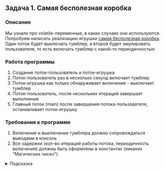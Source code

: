 ## Задача 1. Самая бесполезная коробка

### Описание
Мы узнали про volatile-переменные, в каких случаях они используются. Попробуем написать реализацию игрушки [cамая бесполезная коробка](http://www.youtube.com/watch?v=tGCW8xftdOA). Один поток будет выключать тумблер, а второй будет эмулировать пользователя, то есть включать тумблер с какой-то периодичностью

### Работа программы
1. Создание поток-пользователь и поток-игрушка
2. Поток-пользователь раз в несколько секунд включает тумблер
3. Поток-игрушка как только обнаруживает включение - выключает тумблер
4. Поток-пользователь, после нескольких итераций завершает выполнение
5. Главный поток (main) после завершения потока-пользователя, останавливает поток-игрушку

### Требования к программе
1. Включение и выключение тумблера должно сопровождаться выводами в консоль
2. Все задержки (кол-во итераций работы потока, периодичность включения) должны быть оформлены в константах (никаких "Магических чисел")

<details>
  <summary>Подсказка</summary>

1. Тумблер используется более, чем одним потоком
2. Чтобы отловить завершение потока-пользователя, можно использовать join() из лекции по синхронизации
3. В потоке-игрушке нужно реализовать возможность прерывания потока (см. лекцию по работе с потоками)
</details>